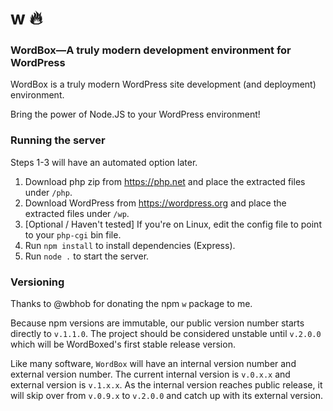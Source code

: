 # w 🔥

### WordBox—A truly modern development environment for WordPress

WordBox is a truly modern WordPress site development (and deployment) environment.

Bring the power of Node.JS to your WordPress environment!

### Running the server

Steps 1-3 will have an automated option later.

1. Download php zip from https://php.net and place the extracted files under `/php`.
2. Download WordPress from https://wordpress.org and place the extracted files under `/wp`.
3. [Optional / Haven't tested] If you're on Linux, edit the config file to point to your `php-cgi` bin file.
4. Run `npm install` to install dependencies (Express).
5. Run `node .` to start the server.

### Versioning

Thanks to @wbhob for donating the npm `w` package to me.

Because npm versions are immutable, our public version number starts directly to `v.1.1.0`. The project should be considered unstable until `v.2.0.0` which will be WordBoxed's first stable release version.

Like many software, `WordBox` will have an internal version number and external version number. The current internal version is `v.0.x.x` and external version is `v.1.x.x`. As the internal version reaches public release, it will skip over from `v.0.9.x` to `v.2.0.0` and catch up with its external version.